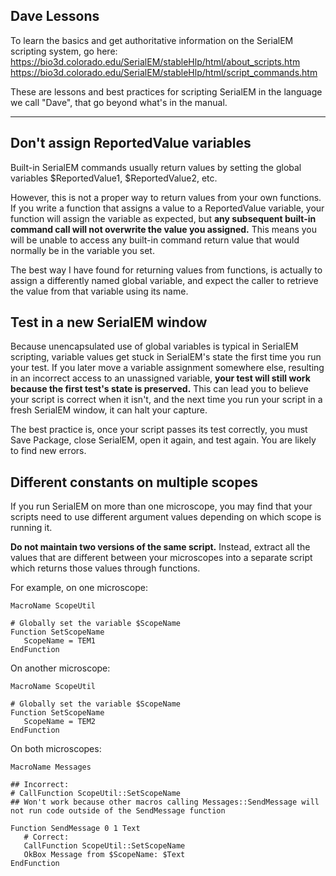 Dave Lessons
------------

To learn the basics and get authoritative information on the SerialEM scripting system, go here:
    https://bio3d.colorado.edu/SerialEM/stableHlp/html/about_scripts.htm
    https://bio3d.colorado.edu/SerialEM/stableHlp/html/script_commands.htm

These are lessons and best practices for scripting SerialEM in the language we call "Dave", that go beyond what's in the manual.

---

## Don't assign ReportedValue variables

Built-in SerialEM commands usually return values by setting the global variables $ReportedValue1, $ReportedValue2, etc.

However, this is not a proper way to return values from your own functions. If you write a function that assigns a value to a ReportedValue variable, your function will assign the variable as expected, but **any subsequent built-in command call will not overwrite the value you assigned.** This means you will be unable to access any built-in command return value that would normally be in the variable you set.

The best way I have found for returning values from functions, is actually to assign a differently named global variable, and expect the caller to retrieve the value from that variable using its name.

## Test in a new SerialEM window

Because unencapsulated use of global variables is typical in SerialEM scripting, variable values get stuck in SerialEM's state the first time you run your test. If you later move a variable assignment somewhere else, resulting in an incorrect access to an unassigned variable, **your test will still work because the first test's state is preserved.** This can lead you to believe your script is correct when it isn't, and the next time you run your script in a fresh SerialEM window, it can halt your capture.

The best practice is, once your script passes its test correctly, you must Save Package, close SerialEM, open it again, and test again. You are likely to find new errors.

## Different constants on multiple scopes

If you run SerialEM on more than one microscope, you may find that your scripts need to use different argument values depending on which scope is running it.

**Do not maintain two versions of the same script.** Instead, extract all the values that are different between your microscopes into a separate script which returns those values through functions.

For example, on one microscope:

```
MacroName ScopeUtil

# Globally set the variable $ScopeName
Function SetScopeName
   ScopeName = TEM1
EndFunction
```

On another microscope:

```
MacroName ScopeUtil

# Globally set the variable $ScopeName
Function SetScopeName
   ScopeName = TEM2
EndFunction
```

On both microscopes:

```
MacroName Messages

## Incorrect:
# CallFunction ScopeUtil::SetScopeName
## Won't work because other macros calling Messages::SendMessage will not run code outside of the SendMessage function

Function SendMessage 0 1 Text
   # Correct:
   CallFunction ScopeUtil::SetScopeName
   OkBox Message from $ScopeName: $Text
EndFunction
```